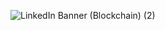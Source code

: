 ![LinkedIn Banner (Blockchain) (2)](https://user-images.githubusercontent.com/91788111/195857908-961253cd-8843-4c1a-ae08-34c8ea941be3.png)
